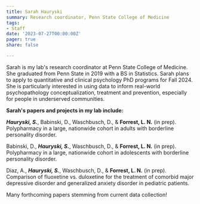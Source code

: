 ```yaml
---
title: Sarah Hauryski
summary: Research coordinator, Penn State College of Medicine
tags: 
- Staff
date: '2023-07-27T00:00:00Z'
pager: true
share: false

---
```



Sarah is my lab's research coordinator at Penn State College of Medicine. She graduated from Penn State in 2019 with a BS in Statistics. Sarah plans to apply to quantitative and clinical psychology PhD programs for Fall 2024. She is particularly interested in using data to inform real-world psychopathology conceptualization, treatment and prevention, especially for people in underserved communities. 


**Sarah's papers and projects in my lab include:**

***Hauryski, S.***, Babinski, D., Waschbusch, D., & **Forrest, L. N.** (in prep). Polypharmacy in a large, nationwide cohort in adults with borderline personality disorder.

Babinski, D., ***Hauryski, S.***, Waschbusch, D., & **Forrest, L. N.** (in prep). Polypharmacy in a large, nationwide cohort in adolescents with borderline personality disorder.

Diaz, A., ***Hauryski, S.***, Waschbusch, D., & **Forrest, L. N.** (in prep). Comparison of fluoxetine vs. duloxetine for the treatment of comorbid major depressive disorder and generalized anxiety disorder in pediatric patients.

Many forthcoming papers stemming from current data collection!